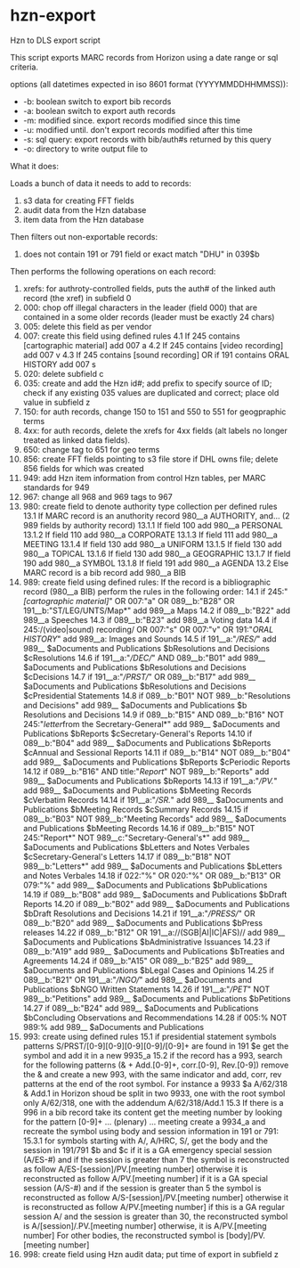 # hzn-export
Hzn to DLS export script

This script exports MARC records from Horizon using a date range or sql criteria. 

options (all datetimes expected in iso 8601 format (YYYYMMDDHHMMSS)):

* -b: boolean switch to export bib records
* -a: boolean switch to export auth records
* -m: modified since. export records modified since this time
* -u: modified until. don't export records modified after this time
* -s: sql query: export records with bib/auth#s returned by this query
* -o: directory to write output file to

What it does:

Loads a bunch of data it needs to add to records:
1. s3 data for creating FFT fields
2. audit data from the Hzn database
3. item data from the Hzn database 

Then filters out non-exportable records:
1. does not contain 191 or 791 field or exact match "DHU" in 039$b

Then performs the following operations on each record:
1. xrefs: for authroty-controlled fields, puts the auth# of the linked auth record (the xref) in subfield 0
2. 000: chop off illegal characters in the leader (field 000) that are contained in a some older records (leader must be exactly 24 chars)
3. 005: delete this field as per vendor
4. 007: create this field using defined rules
  4.1 If 245 contains [cartographic material] add 007 a
  4.2 If 245 contains [video recording] add 007 v
  4.3 If 245 contains [sound recording] OR if 191 contains ORAL HISTORY add 007 s
5. 020: delete subfield c
6. 035: create and add the Hzn id#; add prefix to specify source of ID; check if any existing 035 values are duplicated and correct; place old value in subfield z
7. 150: for auth records, change 150 to 151 and 550 to 551 for geogpraphic terms
8. 4xx: for auth records, delete the xrefs for 4xx fields (alt labels no longer treated as linked data fields). 
9. 650: change tag to 651 for geo terms
10. 856: create FFT fields pointing to s3 file store if DHL owns file; delete 856 fields for which was created
11. 949: add Hzn item information from control Hzn tables, per MARC standards for 949
12. 967: change all 968 and 969 tags to 967
13. 980: create field to denote authority type collection per defined rules
  13.1 If MARC record is an anuthority record 980__a AUTHORITY, and... (2 989 fields by authority record)
    13.1.1 If field 100 add 980__a PERSONAL
    13.1.2 If field 110 add 980__a CORPORATE
    13.1.3 If field 111 add 980__a MEETING
    13.1.4 If field 130 add 980__a UNIFORM
    13.1.5 If field 130 add 980__a TOPICAL
    13.1.6 If field 130 add 980__a GEOGRAPHIC
    13.1.7 If field 190 add 980__a SYMBOL
    13.1.8 If field 191 add 980__a AGENDA
  13.2 Else MARC record is a bib record add 980__a BIB
14. 989: create field using defined rules:
If the record is a bibliographic record (980__a BIB) perform the rules in the following order:
  14.1 if 245:"*[cartographic material]*" OR 007:"a" OR 089__b:"B28" OR 191__b:"ST/LEG/UNTS/Map*"
        add 989__a Maps
  14.2 if 089__b:"B22"
        add 989__a Speeches
  14.3 if 089__b:"B23"
        add 989__a Voting data
  14.4 if 245:/(video|sound) recording/ OR 007:"s" OR 007:"v" OR 191:"*ORAL HISTORY*"
        add 989__a: Images and Sounds
  14.5 if 191__a:"*/RES/*"
        add 989__ $aDocuments and Publications	$bResolutions and Decisions	$cResolutions
  14.6  if 191__a:"*/DEC/*" AND 089__b:"B01"
        add 989__ $aDocuments and Publications  $bResolutions and Decisions	$cDecisions
  14.7  if 191__a:"*/PRST/*" OR 089__b:"B17"
        add 989__ $aDocuments and Publications	$bResolutions and Decisions	$cPresidential Statements
  14.8 if 089__b:"B01" NOT 989__b:"Resolutions and Decisions" 
        add 989__ $aDocuments and Publications	$b Resolutions and Decisions
  14.9  if 089__b:"B15" AND 089__b:"B16"  NOT 245:"*letter*from the Secretary-General*"
        add 989__ $aDocuments and Publications	$bReports	$cSecretary-General's Reports 
  14.10 if 089__b:"B04"
        add 989__ $aDocuments and Publications	$bReports	$cAnnual and Sessional Reports 
  14.11 if 089__b:"B14" NOT 089__b:"B04"
        add 989__ $aDocuments and Publications	$bReports	$cPeriodic Reports 
  14.12 if 089__b:"B16" AND title:"*Report*" NOT 989__b:"Reports"
        add 989__ $aDocuments and Publications	$bReports
  14.13 if 191__a:"*/PV.*"
        add 989__ $aDocuments and Publications	$bMeeting Records	$cVerbatim Records
  14.14 if 191__a:"*/SR.*"
        add 989__ $aDocuments and Publications	$bMeeting Records	$cSummary Records
  14.15 if 089__b:"B03" NOT 989__b:"Meeting Records"
        add 989__ $aDocuments and Publications	$bMeeting Records
  14.16 if 089__b:"B15" NOT 245:"Report*" NOT 989__c:"Secretary-General's*"
        add 989__ $aDocuments and Publications	$bLetters and Notes Verbales $cSecretary-General's Letters
  14.17 if 089__b:"B18" NOT 989__b:"Letters*"
        add 989__ $aDocuments and Publications	$bLetters and Notes Verbales
  14.18 if 022:"%" OR 020:"%" OR 089__b:"B13" OR 079:"%"
        add 989__ $aDocuments and Publications	$bPublications  
  14.19 if 089__b:"B08"
        add 989__ $aDocuments and Publications	$bDraft Reports
  14.20 if 089__b:"B02"
        add 989__ $aDocuments and Publications	$bDraft Resolutions and Decisions
  14.21 if 191__a:"*/PRESS/*" OR 089__b:"B20"
        add 989__ $aDocuments and Publications	$bPress releases
  14.22 if 089__b:"B12" OR 191__a:/\/(SGB|AI|IC|AFS)\//
        add 989__ $aDocuments and Publications	$bAdministrative Issuances
  14.23 if 089__b:"A19"
        add 989__ $aDocuments and Publications	$bTreaties and Agreements
  14.24 if 089__b:"A15" OR 089__b:"B25"
        add 989__ $aDocuments and Publications	$bLegal Cases and Opinions
  14.25 if 089__b:"B21" OR 191__a:"*/NGO/*"
        add 989__ $aDocuments and Publications	$bNGO Written Statements
  14.26 if 191__a:"*/PET*" NOT 989__b:"Petitions"
        add 989__ $aDocuments and Publications	$bPetitions
  14.27 if 089__b:"B24"
        add 989__ $aDocuments and Publications	$bConcluding Observations and Recommendations
  14.28 if 005:% NOT 989:%
        add 989__ $aDocuments and Publications       
15. 993: create using defined rules
   15.1 if presidential statement symbols patterns S/PRST/[0-9][0-9][0-9][0-9]/[0-9]+ are found in 191 $e
        get the symbol and add it in a new 9935_a
   15.2 if the record has a 993, search for the following patterns (& + Add.[0-9]+, corr.[0-9], Rev.[0-9])
        remove the & and create a new 993, with the same indicator and add, corr, rev patterns at the end of the root symbol.
        For instance a 9933 $a A/62/318 & Add.1 in Horizon shoud be split in two 9933, one with the root symbol only A/62/318,
        one with the addendum A/62/318/Add.1
   15.3 If there is a 996 in a bib record take its content
        get the meeting number by looking for the pattern [0-9]+ ... (plenary) ... meeting
        create a 9934_a and recreate the symbol using body and session information in 191 or 791:
        15.3.1 for symbols starting with A/, A/HRC, S/, get the body and the session in 191/791 $b and $c
          if it is a GA emergency special session (A/ES-#)
                and if the session is greater than 7 the symbol is reconstructed as follow A/ES-[session]/PV.[meeting number]
                otherwise it is reconstructed as follow A/PV.[meeting number]
          if it is a GA special session (A/S-#) 
                and if the session is greater than 5 the symbol is reconstructed as follow A/S-[session]/PV.[meeting number]
                otherwise it is reconstructed as follow A/PV.[meeting number]
          if this is a GA regular session A/ 
              and the session is greater than 30, the reconstructed symbol is A/[session]/.PV.[meeting number]
              otherwise, it is A/PV.[meeting number]
         For other bodies, 
                the reconstructed symbol is [body]/PV.[meeting number]
16. 998: create field using Hzn audit data; put time of export in subfield z
